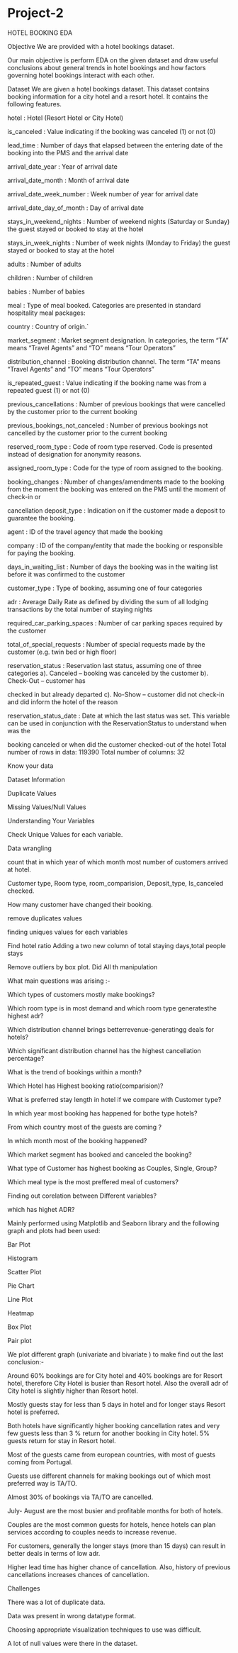 # Project-2

HOTEL BOOKING EDA


Objective
We are provided with a hotel bookings dataset.

Our main objective is perform EDA on the given dataset and draw useful conclusions about general trends in hotel bookings and how factors governing hotel bookings interact with each other.

Dataset
We are given a hotel bookings dataset. This dataset contains booking information for a city hotel and a resort hotel. It contains the following features.

hotel : Hotel (Resort Hotel or City Hotel)

is_canceled : Value indicating if the booking was canceled (1) or not (0)

lead_time : Number of days that elapsed between the entering date of the booking into the PMS and the arrival date

arrival_date_year : Year of arrival date

arrival_date_month : Month of arrival date

arrival_date_week_number : Week number of year for arrival date

arrival_date_day_of_month : Day of arrival date

stays_in_weekend_nights : Number of weekend nights (Saturday or Sunday) the guest stayed or booked to stay at the hotel

stays_in_week_nights : Number of week nights (Monday to Friday) the guest stayed or booked to stay at the hotel

adults : Number of adults

children : Number of children

babies : Number of babies

meal : Type of meal booked. Categories are presented in standard hospitality meal packages:

country : Country of origin.`

market_segment : Market segment designation. In categories, the term “TA” means “Travel Agents” and “TO” means “Tour Operators”

distribution_channel : Booking distribution channel. The term “TA” means “Travel Agents” and “TO” means “Tour Operators”

is_repeated_guest : Value indicating if the booking name was from a repeated guest (1) or not (0)

previous_cancellations : Number of previous bookings that were cancelled by the customer prior to the current booking

previous_bookings_not_canceled : Number of previous bookings not cancelled by the customer prior to the current booking

reserved_room_type : Code of room type reserved. Code is presented instead of designation for anonymity reasons.

assigned_room_type : Code for the type of room assigned to the booking.

booking_changes : Number of changes/amendments made to the booking from the moment the booking was entered on the PMS until the moment of check-in or 

cancellation deposit_type : Indication on if the customer made a deposit to guarantee the booking.

agent : ID of the travel agency that made the booking

company : ID of the company/entity that made the booking or responsible for paying the booking.

days_in_waiting_list : Number of days the booking was in the waiting list before it was confirmed to the customer

customer_type : Type of booking, assuming one of four categories

adr : Average Daily Rate as defined by dividing the sum of all lodging transactions by the total number of staying nights

required_car_parking_spaces : Number of car parking spaces required by the customer

total_of_special_requests : Number of special requests made by the customer (e.g. twin bed or high floor)

reservation_status : Reservation last status, assuming one of three categories a). Canceled – booking was canceled by the customer b). Check-Out – customer has 

checked in but already departed c). No-Show – customer did not check-in and did inform the hotel of the reason

reservation_status_date : Date at which the last status was set. This variable can be used in conjunction with the ReservationStatus to understand when was the 

booking canceled or when did the customer checked-out of the hotel Total number of rows in data: 119390 Total number of columns: 32

Know your data

Dataset Information

Duplicate Values

Missing Values/Null Values

Understanding Your Variables

Check Unique Values for each variable.

Data wrangling

count that in which year of which month most number of customers arrived at hotel.

Customer type, Room type, room_comparision, Deposit_type, Is_canceled checked.

How many customer have changed their booking.

remove duplicates values

finding uniques values for each variables


Find hotel ratio
Adding a two new column of total staying days,total people stays

Remove outliers by box plot. Did All th manipulation


What main questions was arising :-

Which types of customers mostly make bookings?



Which room type is in most demand and which room type generatesthe highest adr?

Which distribution channel brings betterrevenue-generatingg deals for hotels?

Which significant distribution channel has the highest cancellation percentage?

What is the trend of bookings within a month?

Which Hotel has Highest booking ratio(comparision)?

What is preferred stay length in hotel if we compare with Customer type?

In which year most booking has happened for bothe type hotels?

From which country most of the guests are coming ?

In which month most of the booking happened?

Which market segment has booked and canceled the booking?

What type of Customer has highest booking as Couples, Single, Group?

Which meal type is the most preffered meal of customers?


Finding out corelation between Different variables?

which has highet ADR?



Mainly performed using Matplotlib and Seaborn library and the following graph and plots had been used:

Bar Plot

Histogram

Scatter Plot


Pie Chart

Line Plot

Heatmap

Box Plot

Pair plot


We plot different graph (univariate and bivariate ) to make find out the last conclusion:-

Around 60% bookings are for City hotel and 40% bookings are for Resort hotel, therefore City Hotel is busier than Resort hotel. Also the overall adr of City 
hotel is slightly higher than Resort hotel.

Mostly guests stay for less than 5 days in hotel and for longer stays Resort hotel is preferred.


Both hotels have significantly higher booking cancellation rates and very few guests less than 3 % return for another booking in City hotel. 5% guests return for 
stay in Resort hotel.

Most of the guests came from european countries, with most of guests coming from Portugal.

Guests use different channels for making bookings out of which most preferred way is TA/TO.


Almost 30% of bookings via TA/TO are cancelled.

July- August are the most busier and profitable months for both of hotels.

Couples are the most common guests for hotels, hence hotels can plan services according to couples needs to increase revenue.

For customers, generally the longer stays (more than 15 days) can result in better deals in terms of low adr.

Higher lead time has higher chance of cancellation. Also, history of previous cancellations increases chances of cancellation.

Challenges

There was a lot of duplicate data.

Data was present in wrong datatype format.

Choosing appropriate visualization techniques to use was difficult.

A lot of null values were there in the dataset.






